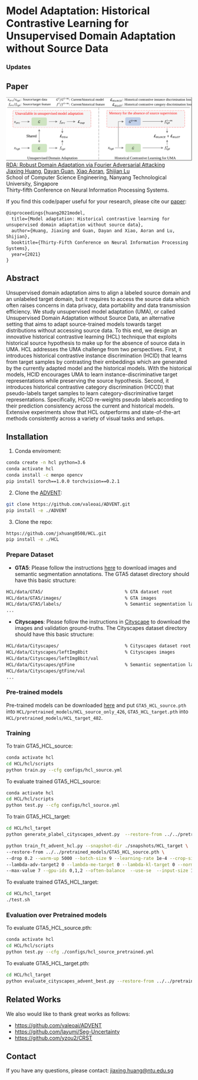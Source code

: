 # Model Adaptation: Historical Contrastive Learning for Unsupervised Domain Adaptation without Source Data

### Updates

## Paper
![](./teaser.png)
[RDA: Robust Domain Adaptation via Fourier Adversarial Attacking](https://papers.nips.cc/paper/2021/file/1dba5eed8838571e1c80af145184e515-Paper.pdf)  
 [Jiaxing Huang](https://scholar.google.com/citations?user=czirNcwAAAAJ&hl=en&oi=ao), [Dayan Guan](https://scholar.google.com/citations?user=9jp9QAsAAAAJ&hl=en), [Xiao Aoran](https://scholar.google.com/citations?user=yGKsEpAAAAAJ&hl=en), [Shijian Lu](https://scholar.google.com/citations?user=uYmK-A0AAAAJ&hl=en)  
 School of Computer Science Engineering, Nanyang Technological University, Singapore  
 Thirty-fifth Conference on Neural Information Processing Systems.
 
If you find this code/paper useful for your research, please cite our [paper](https://papers.nips.cc/paper/2021/file/1dba5eed8838571e1c80af145184e515-Paper.pdf):

```
@inproceedings{huang2021model,
  title={Model adaptation: Historical contrastive learning for unsupervised domain adaptation without source data},
  author={Huang, Jiaxing and Guan, Dayan and Xiao, Aoran and Lu, Shijian},
  booktitle={Thirty-Fifth Conference on Neural Information Processing Systems},
  year={2021}
}

```

## Abstract

Unsupervised domain adaptation aims to align a labeled source domain and an unlabeled target domain, but it requires to access the source data which often raises concerns in data privacy, data portability and data transmission efficiency. We study unsupervised model adaptation (UMA), or called Unsupervised Domain Adaptation without Source Data, an alternative setting that aims to adapt source-trained models towards target distributions without accessing source data. To this end, we design an innovative historical contrastive learning (HCL) technique that exploits historical source hypothesis to make up for the absence of source data in UMA. HCL addresses the UMA challenge from two perspectives. First, it introduces historical contrastive instance discrimination (HCID) that learns from target samples by contrasting their embeddings which are generated by the currently adapted model and the historical models. With the historical models, HCID encourages UMA to learn instance-discriminative target representations while preserving the source hypothesis. Second, it introduces historical contrastive category discrimination (HCCD) that pseudo-labels target samples to learn category-discriminative target representations. Specifically, HCCD re-weights pseudo labels according to their prediction consistency across the current and historical models. Extensive experiments show that HCL outperforms and state-of-the-art methods consistently across a variety of visual tasks and setups.

## Installation
1. Conda enviroment:
```bash
conda create -n hcl python=3.6
conda activate hcl
conda install -c menpo opencv
pip install torch==1.0.0 torchvision==0.2.1
```

2. Clone the [ADVENT](https://github.com/valeoai/ADVENT):
```bash
git clone https://github.com/valeoai/ADVENT.git
pip install -e ./ADVENT
```

3. Clone the repo:
```bash
https://github.com/jxhuang0508/HCL.git
pip install -e ./HCL
```

### Prepare Dataset
* **GTA5**: Please follow the instructions [here](https://download.visinf.tu-darmstadt.de/data/from_games/) to download images and semantic segmentation annotations. The GTA5 dataset directory should have this basic structure:
```bash
HCL/data/GTA5/                               % GTA dataset root
HCL/data/GTA5/images/                        % GTA images
HCL/data/GTA5/labels/                        % Semantic segmentation labels
...
```

* **Cityscapes**: Please follow the instructions in [Cityscape](https://www.cityscapes-dataset.com/) to download the images and validation ground-truths. The Cityscapes dataset directory should have this basic structure:
```bash
HCL/data/Cityscapes/                         % Cityscapes dataset root
HCL/data/Cityscapes/leftImg8bit              % Cityscapes images
HCL/data/Cityscapes/leftImg8bit/val
HCL/data/Cityscapes/gtFine                   % Semantic segmentation labels
HCL/data/Cityscapes/gtFine/val
...
```

### Pre-trained models
Pre-trained models can be downloaded [here](https://github.com/jxhuang0508/HCL/releases/tag/model) and put ```GTA5_HCL_source.pth``` into ```HCL/pretrained_models/HCL_source_only_426```, ```GTA5_HCL_target.pth``` into ```HCL/pretrained_models/HCL_target_482```. 

### Training
To train GTA5_HCL_source:
```bash
conda activate hcl
cd HCL/hcl/scripts
python train.py --cfg configs/hcl_source.yml
```

To evaluate trained GTA5_HCL_source:
```bash
conda activate hcl
cd HCL/hcl/scripts
python test.py --cfg configs/hcl_source.yml
```

To train GTA5_HCL_target:
```bash
cd HCL/hcl_target
python generate_plabel_cityscapes_advent.py  --restore-from ../../pretrained_models/GTA5_HCL_source.pth
```
```bash
python train_ft_advent_hcl.py --snapshot-dir ./snapshots/HCL_target \
--restore-from ../../pretrained_models/GTA5_HCL_source.pth \
--drop 0.2 --warm-up 5000 --batch-size 9 --learning-rate 1e-4 --crop-size 512,256 --lambda-seg 0.5 --lambda-adv-target1 0 \
--lambda-adv-target2 0 --lambda-me-target 0 --lambda-kl-target 0 --norm-style gn --class-balance --only-hard-label 80 \
--max-value 7 --gpu-ids 0,1,2 --often-balance  --use-se  --input-size 1280,640  --train_bn  --autoaug False --save-pred-every 300
```

To evaluate trained GTA5_HCL_target:
```bash
cd HCL/hcl_target
./test.sh
```

### Evaluation over Pretrained models

To evaluate GTA5_HCL_source.pth:
```bash
conda activate hcl
cd HCL/hcl/scripts
python test.py --cfg ./configs/hcl_source_pretrained.yml
```

To evaluate GTA5_HCL_target.pth:
```bash
cd HCL/hcl_target
python evaluate_cityscapes_advent_best.py --restore-from ../../pretrained_models/GTA5_HCL_target.pth
```

 ## Related Works
 We also would like to thank great works as follows:
 - https://github.com/valeoai/ADVENT
 - https://github.com/layumi/Seg-Uncertainty
 - https://github.com/yzou2/CRST


## Contact
If you have any questions, please contact: jiaxing.huang@ntu.edu.sg
